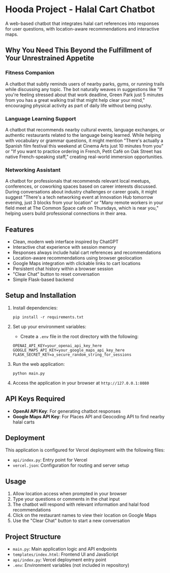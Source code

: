 # Hooda Project - Halal Cart Chatbot

A web-based chatbot that integrates halal cart references into responses for user questions, with location-aware recommendations and interactive maps.

## Why You Need This Beyond the Fulfillment of Your Unrestrained Appetite

### Fitness Companion
A chatbot that subtly reminds users of nearby parks, gyms, or running trails while discussing any topic. The bot naturally weaves in suggestions like "If you're feeling stressed about that work deadline, Green Park just 5 minutes from you has a great walking trail that might help clear your mind," encouraging physical activity as part of daily life without being pushy.

### Language Learning Support
A chatbot that recommends nearby cultural events, language exchanges, or authentic restaurants related to the language being learned. While helping with vocabulary or grammar questions, it might mention "There's actually a Spanish film festival this weekend at Cinema Arts just 10 minutes from you" or "If you want to practice ordering in French, Petit Café on Oak Street has native French-speaking staff," creating real-world immersion opportunities.

### Networking Assistant
A chatbot for professionals that recommends relevant local meetups, conferences, or coworking spaces based on career interests discussed. During conversations about industry challenges or career goals, it might suggest "There's a tech networking event at Innovation Hub tomorrow evening, just 3 blocks from your location" or "Many remote workers in your field meet at The Common Space cafe on Thursdays, which is near you," helping users build professional connections in their area.

## Features

- Clean, modern web interface inspired by ChatGPT
- Interactive chat experience with session memory
- Responses always include halal cart references and recommendations
- Location-aware recommendations using browser geolocation
- Google Maps integration with clickable links to cart locations
- Persistent chat history within a browser session
- "Clear Chat" button to reset conversation
- Simple Flask-based backend

## Setup and Installation

1. Install dependencies:
   ```
   pip install -r requirements.txt
   ```

2. Set up your environment variables:
   - Create a `.env` file in the root directory with the following:
   ```
   OPENAI_API_KEY=your_openai_api_key_here
   GOOGLE_MAPS_API_KEY=your_google_maps_api_key_here
   FLASK_SECRET_KEY=a_secure_random_string_for_sessions
   ```

3. Run the web application:
   ```
   python main.py
   ```

4. Access the application in your browser at `http://127.0.0.1:8080`

## API Keys Required

- **OpenAI API Key**: For generating chatbot responses
- **Google Maps API Key**: For Places API and Geocoding API to find nearby halal carts

## Deployment

This application is configured for Vercel deployment with the following files:
- `api/index.py`: Entry point for Vercel
- `vercel.json`: Configuration for routing and server setup

## Usage

1. Allow location access when prompted in your browser
2. Type your questions or comments in the chat input
3. The chatbot will respond with relevant information and halal food recommendations
4. Click on the restaurant names to view their location on Google Maps
5. Use the "Clear Chat" button to start a new conversation

## Project Structure

- `main.py`: Main application logic and API endpoints
- `templates/index.html`: Frontend UI and JavaScript
- `api/index.py`: Vercel deployment entry point
- `.env`: Environment variables (not included in repository)